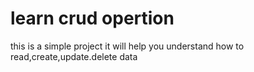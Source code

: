 <h1> learn crud opertion </h1>
<p> this is a simple project it will help you understand how to read,create,update.delete data </p>

